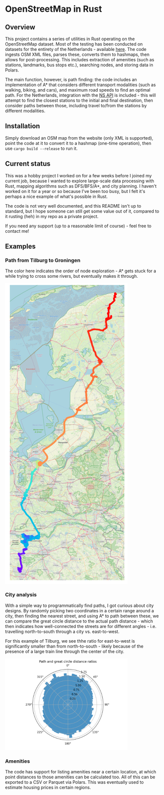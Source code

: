 # OpenStreetMap in Rust 

## Overview 

This project contains a series of utilities in Rust operating on the OpenStreetMap dataset. Most of the testing has been conducted on datasets for the entirety of the Netherlands - available [here](https://download.geofabrik.de/europe/netherlands.html). The code ingests OSM XML files, parses these, converts them to hashmaps, then allows for post-processing. This includes extraction of amenities (such as stations, landmarks, bus stops etc.), searching nodes, and storing data in Polars. 

The main function, however, is path finding: the code includes an implementation of A* that considers different transport modalities (such as walking, biking, and cars), and maximum road speeds to find an optimal path. For the Netherlands, integration with the [NS API](https://apiportal.ns.nl/) is included - this will attempt to find the closest stations to the initial and final destination, then consider paths between those, including travel to/from the stations by different modalities. 

## Installation 

Simply download an OSM map from the website (only XML is supported), point the code at it to convert it to a hashmap (one-time operation), then use `cargo build --release` to run it. 

## Current status 

This was a hobby project I worked on for a few weeks before I joined my current job, because I wanted to explore large-scale data processing with Rust, mapping algorithms such as DFS/BFS/A*, and city planning. I haven't worked on it for a year or so because I've been too busy, but I felt it's perhaps a nice example of what's possible in Rust. 

The code is not very well documented, and this README isn't up to standard, but I hope someone can still get some value out of it, compared to it rusting (heh) in my repo as a private project. 

If you need any support (up to a reasonable limit of course) - feel free to contact me! 

## Examples 

### Path from Tilburg to Groningen 

The color here indicates the order of node exploration - A* gets stuck for a while trying to cross some rivers, but eventually makes it through. 

<img src="figures/path_to_groningen.png" width="400" alt="Path from Tilburg to Groningen">

### City analysis 

With a simple way to programmatically find paths, I got curious about city designs. By randomly picking two coordinates in a certain range around a city, then finding the nearest street, and using A* to path between these, we can compare the great circle distance to the actual path distance - which then indicates how well-connected the streets are for different angles - i.e. travelling north-to-south through a city vs. east-to-west. 

For this example of Tilburg, we see thhe ratio for east-to-west is significantly smaller than from north-to-south - likely because of the presence of a large train line through the center of the city. 

<img src="figures/directionality_plot.png" width="400" alt="Tilburg directionality">

### Amenities

The code has support for listing amenities near a certain location, at which point distances to those amenities can be calculated too. All of this can be exported to a CSV or Parquet via Polars. This was eventually used to estimate housing prices in certain regions. 
